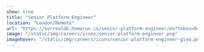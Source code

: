 ```yaml
---
show: true
title: "Senior Platform Engineer"
location: "London/Remote"
url: "https://surrealdb.homerun.co/senior-platform-engineer/en?token=0daae4aafec2b15926ffb2b674119c92"
image: "/static/img/careers/icons/senior-platform-engineer.png"
imagehover: "/static/img/careers/icons/senior-platform-engineer-glow.png"
---
```

